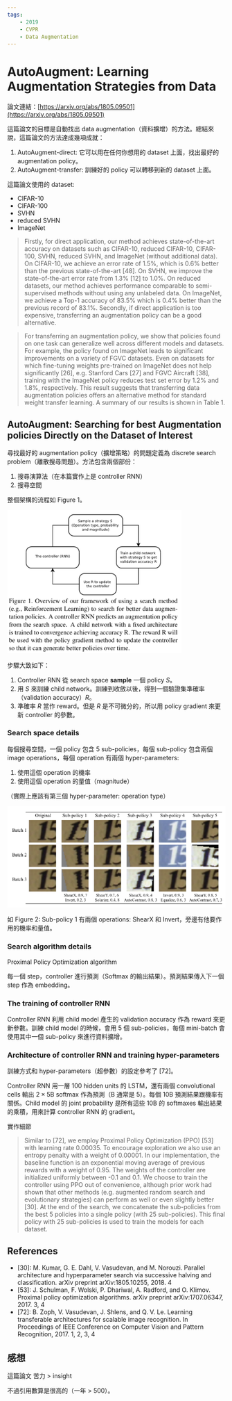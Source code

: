 ```yaml
---
tags:
    - 2019
    - CVPR
    - Data Augmentation
---
```

# AutoAugment: Learning Augmentation Strategies from Data

<Badge text="2019" type="year" vertical="middle"/>
<Badge text="CVPR" type="published-on" vertical="middle"/>
<Badge text="Data Augmentation" type="info" vertical="middle"/>

論文連結：[https://arxiv.org/abs/1805.09501](https://arxiv.org/abs/1805.09501)

這篇論文的目標是自動找出 data augmentation（資料擴增）的方法。總結來說，這篇論文的方法達成幾項成就：

1. AutoAugment-direct: 它可以用在任何你想用的 dataset 上面，找出最好的 augmentation policy。
2. AutoAugment-transfer: 訓練好的 policy 可以轉移到新的 dataset 上面。

這篇論文使用的 dataset:
- CIFAR-10
- CIFAR-100
- SVHN
- reduced SVHN
- ImageNet

> Firstly, for direct application, our method achieves state-of-the-art accuracy on datasets such as CIFAR-10, reduced CIFAR-10, CIFAR-100, SVHN, reduced SVHN, and ImageNet (without additional data). On CIFAR-10, we achieve an error rate of 1.5%, which is 0.6% better than the previous state-of-the-art [48]. On SVHN, we improve the state-of-the-art error rate from 1.3% [12] to 1.0%. On reduced datasets, our method achieves performance comparable to semi-supervised methods without using any unlabeled data. On ImageNet, we achieve a Top-1 accuracy of 83.5% which is 0.4% better than the previous record of 83.1%. Secondly, if direct application is too expensive, transferring an augmentation policy can be a good alternative.

> For transferring an augmentation policy, we show that policies found on one task can generalize well across different models and datasets. For example, the policy found on ImageNet leads to significant improvements on a variety of FGVC datasets. Even on datasets for which fine-tuning weights pre-trained on ImageNet does not help significantly [26], e.g. Stanford Cars [27] and FGVC Aircraft [38], training with the ImageNet policy reduces test set error by 1.2% and 1.8%, respectively. This result suggests that transferring data augmentation policies offers an alternative method for standard weight transfer learning. A summary of our results is shown in Table 1.


## AutoAugment: Searching for best Augmentation policies Directly on the Dataset of Interest

尋找最好的 augmentation policy（擴增策略）的問題定義為 discrete search problem（離散搜尋問題）。方法包含兩個部份：
1. 搜尋演算法（在本篇實作上是 controller RNN）
2. 搜尋空間

整個架構的流程如 Figure 1。

<img src="../assets/fig/2019/auto-augment-learning-augmentation-strategies-from-data/1.png" width="80%">

步驟大致如下：
1. Controller RNN 從 search space **sample** 一個 policy $S$。
2. 用 $S$ 來訓練 child network。訓練到收斂以後，得到一個驗證集準確率（validation accuracy）$R$。
3. 準確率 $R$ 當作 reward。但是 $R$ 是不可微分的，所以用 policy gradient 來更新 controller 的參數。


### Search space details

每個搜尋空間，一個 policy 包含 5 sub-policies，每個 sub-policy 包含兩個 image operations，每個 operation 有兩個 hyper-parameters:
1. 使用這個 operation 的機率
2. 使用這個 operation 的量值（magnitude）

（實際上應該有第三個 hyper-parameter: operation type）

![](../assets/fig/2019/auto-augment-learning-augmentation-strategies-from-data/2.png)

如 Figure 2: Sub-policy 1 有兩個 operations: ShearX 和 Invert，旁邊有他要作用的機率和量值。

### Search algorithm details

Proximal Policy Optimization algorithm 

每一個 step，controller 進行預測（Softmax 的輸出結果）。預測結果傳入下一個 step 作為 embedding。


### The training of controller RNN

Controller RNN 利用 child model 產生的 validation accuracy 作為 reward 來更新參數。訓練 child model 的時候，會用 5 個 sub-policies，每個 mini-batch 會使用其中一個 sub-policy 來進行資料擴增。

### Architecture of controller RNN and training hyper-parameters

訓練方式和 hyper-parameters（超參數）的設定參考了 [72]。

Controller RNN 用一層 100 hidden units 的 LSTM，還有兩個 convolutional cells 輸出 $2 \times 5$B softmax 作為預測（B 通常是 5）。每個 10B 預測結果跟機率有關係。Child model 的 joint probability 是所有這些 10B 的 softmaxes 輸出結果的乘積，用來計算 controller RNN 的 gradient。

實作細節

> Similar to [72], we employ Proximal Policy Optimization (PPO) [53] with learning rate 0.00035. To encourage exploration we also use an entropy penalty with a weight of 0.00001. In our implementation, the baseline function is an exponential moving average of previous rewards with a weight of 0.95. The weights of the controller are initialized uniformly between -0.1 and 0.1. We choose to train the controller using PPO out of convenience, although prior work had shown that other methods (e.g. augmented random search and evolutionary strategies) can perform as well or even slightly better [30].
> At the end of the search, we concatenate the sub-policies from the best 5 policies into a single policy (with 25 sub-policies). This final policy with 25 sub-policies is used to train the models for each dataset.


## References

- [30]: M. Kumar, G. E. Dahl, V. Vasudevan, and M. Norouzi. Parallel architecture and hyperparameter search via successive halving and classification. arXiv preprint arXiv:1805.10255, 2018. 4
- [53]: J. Schulman, F. Wolski, P. Dhariwal, A. Radford, and O. Klimov. Proximal policy optimization algorithms. arXiv preprint arXiv:1707.06347, 2017. 3, 4
- [72]: B. Zoph, V. Vasudevan, J. Shlens, and Q. V. Le. Learning transferable architectures for scalable image recognition. In Proceedings of IEEE Conference on Computer Vision and Pattern Recognition, 2017. 1, 2, 3, 4


## 感想

這篇論文 苦力 > insight

不過引用數算是很高的（一年 > 500）。
